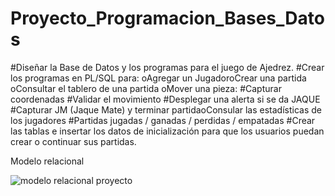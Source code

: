 # Proyecto_Programacion_Bases_Datos

#Diseñar la Base de Datos y los programas para el juego de Ajedrez.
#Crear los programas en PL/SQL para:
oAgregar un JugadoroCrear una partida
oConsultar el tablero de una partida
oMover una pieza:
#Capturar coordenadas
#Validar el movimiento
#Desplegar una alerta si se da JAQUE
#Capturar JM (Jaque Mate) y terminar partidaoConsular las estadísticas de los jugadores
#Partidas jugadas / ganadas / perdidas / empatadas
#Crear las tablas e insertar los datos de inicialización para que los usuarios puedan crear   o
continuar sus partidas.

Modelo relacional

![modelo relacional proyecto](https://user-images.githubusercontent.com/117328094/199638500-b5178d3e-3301-4cb5-b9dd-e446da91571a.png)
